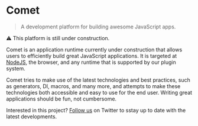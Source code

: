 Comet
=====

> A development platform for building awesome JavaScript apps.

:warning: This platform is still under construction.

Comet is an application runtime currently under construction that allows users
to efficiently build great JavaScript applications. It is targeted at
[NodeJS](https://nodejs.org), the browser, and any runtime that is supported by
our plugin system.

Comet tries to make use of the latest technologies and best practices, such as generators, DI, macros, and many more, and attempts to make these technologies both accessible and easy to use for the end user. Writing great applications should be fun, not cumbersome.

Interested in this project? [Follow us](https://twitter.com/CometPlatform) on Twitter to sstay up to date with the latest developments.

